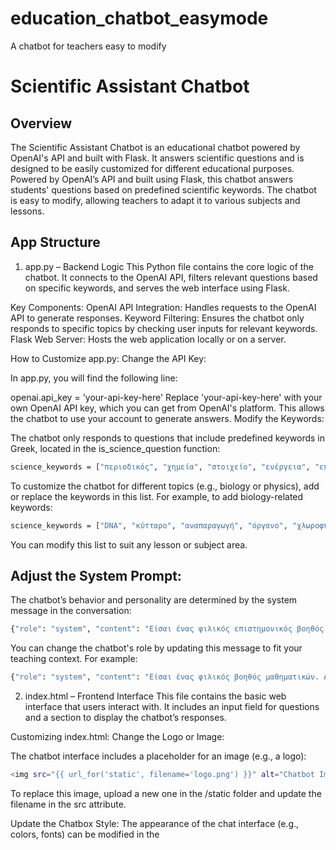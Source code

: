 # education_chatbot_easymode
A chatbot for teachers easy to modify
# Scientific Assistant Chatbot

## Overview
The Scientific Assistant Chatbot is an educational chatbot powered by OpenAI's API and built with Flask. It answers scientific questions and is designed to be easily customized for different educational purposes.
Powered by OpenAI’s API and built using Flask, this chatbot answers students' questions based on predefined scientific keywords. The chatbot is easy to modify, allowing teachers to adapt it to various subjects and lessons.

## App Structure
1. app.py – Backend Logic
This Python file contains the core logic of the chatbot. It connects to the OpenAI API, filters relevant questions based on specific keywords, and serves the web interface using Flask.

Key Components:
OpenAI API Integration: Handles requests to the OpenAI API to generate responses.
Keyword Filtering: Ensures the chatbot only responds to specific topics by checking user inputs for relevant keywords.
Flask Web Server: Hosts the web application locally or on a server.

How to Customize app.py:
Change the API Key:

In app.py, you will find the following line:

openai.api_key = 'your-api-key-here'
Replace 'your-api-key-here' with your own OpenAI API key, which you can get from OpenAI's platform.
This allows the chatbot to use your account to generate answers.
Modify the Keywords:

The chatbot only responds to questions that include predefined keywords in Greek, located in the is_science_question function:
 ```bash
science_keywords = ["περιοδικός", "χημεία", "στοιχείο", "ενέργεια", "επιστήμη", ...]
 ```
To customize the chatbot for different topics (e.g., biology or physics), add or replace the keywords in this list. For example, to add biology-related keywords:
 ```bash
science_keywords = ["DNA", "κύτταρο", "αναπαραγωγή", "όργανο", "χλωροφύλλη", ...]
 ```
You can modify this list to suit any lesson or subject area.

## Adjust the System Prompt:

The chatbot’s behavior and personality are determined by the system message in the conversation:
 ```bash
{"role": "system", "content": "Είσαι ένας φιλικός επιστημονικός βοηθός. Απαντάς μόνο σε ερωτήσεις σχετικές με την επιστήμη. Δίνεις πλήρεις απαντήσεις."}
 ```
You can change the chatbot's role by updating this message to fit your teaching context. For example:
 ```bash
{"role": "system", "content": "Είσαι ένας φιλικός βοηθός μαθηματικών. Απαντάς μόνο σε ερωτήσεις σχετικές με τα μαθηματικά."}
 ```
2. index.html – Frontend Interface
This file contains the basic web interface that users interact with. It includes an input field for questions and a section to display the chatbot’s responses.

Customizing index.html:
Change the Logo or Image:

The chatbot interface includes a placeholder for an image (e.g., a logo):
 ```bash
<img src="{{ url_for('static', filename='logo.png') }}" alt="Chatbot Image">
 ```
To replace this image, upload a new one in the /static folder and update the filename in the src attribute.

Update the Chatbox Style:
The appearance of the chat interface (e.g., colors, fonts) can be modified in the <style> section of index.html. 
Feel free to update these to match your school's branding or your lesson's theme.


## Running the Chatbot Locally

### Steps to Set Up and Run
1. Clone the repository:  
   Download the chatbot files by running the following command in your terminal or command prompt:
   ```bash
   git clone https://github.com/mits91/education_chatbot_easymode.git
   cd education_chatbot_easymode
Set up Python and install requirements:
#Make sure you have Python 3 installed. Then, run the following commands:
 ```bash
pip install -r requirements.txt
```

## Get your OpenAI API key:
Go to OpenAI's platform and create an account (if you don’t have one already). Then, get your API key.

Set up your API key:
In your terminal, set the API key as an environment variable. Replace your-api-key-here with your actual key:

For Linux/macOS:
```bash
export OPENAI_API_KEY='your-api-key-here'
```

For Windows:
```bash
set OPENAI_API_KEY='your-api-key-here'
```

# Run the chatbot:
Now, you’re ready to run the app. Use this command to start it:
```bash
flask run
```
Access the chatbot:
Open your web browser and go to http://127.0.0.1:5000. You should see the chatbot ready to answer questions!


## Deploying the Chatbot on a Server (e.g., Heroku)
Steps to Deploy
Set up a Heroku account:
If you don’t have a Heroku account, sign up at heroku.com. Install the Heroku CLI on your computer.

Log in to Heroku:
Open your terminal or command prompt and log in to Heroku:
```bash
heroku login
```

Create a Heroku app:
Inside the folder where the chatbot files are stored, run this command to create a new app on Heroku:
```bash
heroku create
```

Add your OpenAI API key to Heroku:
Set your OpenAI API key as an environment variable on Heroku:
```bash
heroku config:set OPENAI_API_KEY='your-api-key-here'
```

Deploy the code to Heroku:
Push your code to Heroku’s servers using these commands:
```bash
git add .
git commit -m "Initial commit"
git push heroku main
```

Start the app on Heroku:
Make sure your app is running:
```bash
heroku ps:scale web=1
```
Access the chatbot:
Heroku will provide a URL for your live chatbot. Open that link in your browser to start using the chatbot





